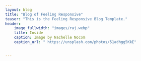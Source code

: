```yaml
---
layout: blog
title: "Blog of Feeling Responsive"
teaser: "This is the Feeling Responsive Blog Template."
header:
    image_fullwidth: "images/raj.webp"
    title: Inside
    caption: Image by Nachelle Nocom
    caption_url: " https://unsplash.com/photos/51adhgg5KkE"

   
---
```

